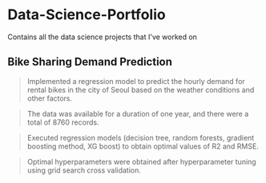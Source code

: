 # Data-Science-Portfolio
Contains all the data science projects that I've worked on

## Bike Sharing Demand Prediction

> Implemented a regression model to predict the hourly demand for rental bikes in the city of Seoul based on the weather conditions and other factors.

> The data was available for a duration of one year, and there were a total of 8760 records.
 
> Executed regression models (decision tree, random forests, gradient boosting method, XG boost) to obtain optimal values of R2 and RMSE.

> Optimal hyperparameters were obtained after hyperparameter tuning using grid search cross validation.
